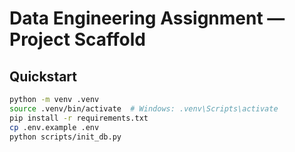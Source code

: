# Data Engineering Assignment — Project Scaffold

## Quickstart
```bash
python -m venv .venv
source .venv/bin/activate  # Windows: .venv\Scripts\activate
pip install -r requirements.txt
cp .env.example .env
python scripts/init_db.py
```
